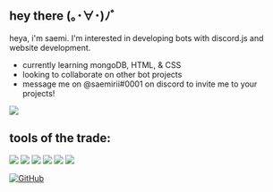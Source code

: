 ## hey there (｡･∀･)ﾉﾞ
heya, i'm saemi. I'm interested in developing bots with discord.js and website development.
- currently learning mongoDB, HTML, & CSS
- looking to collaborate on other bot projects
- message me on @saemirii#0001 on discord to invite me to your projects!

<img src="https://discord.c99.nl/widget/theme-4/765413623157227530.png">

## tools of the trade: 
<p align="left"><img src="https://img.shields.io/badge/node.js%20-%2343853D.svg?&style=for-the-badge&logo=node.js&logoColor=white"/>   <img src="https://img.shields.io/badge/javascript%20-%23323330.svg?&style=for-the-badge&logo=javascript&logoColor=%23F7DF1E"/>   <img src="https://img.shields.io/badge/html5%20-%23E34F26.svg?&style=for-the-badge&logo=html5&logoColor=white"/>   <img src="https://img.shields.io/badge/css3%20-%231572B6.svg?&style=for-the-badge&logo=css3&logoColor=white"/> <img src="https://img.shields.io/badge/github%20-%23121011.svg?&style=for-the-badge&logo=github&logoColor=white"/>   <img src ="https://img.shields.io/badge/MongoDB-%234ea94b.svg?&style=for-the-badge&logo=mongodb&logoColor=white"/></p>

[![GitHub](https://github-readme-stats.vercel.app/api?username=saemirii&theme=tokyonight)](https://github.com/sdf)
<!---
saemirii/saemirii is a ✨ special ✨ repository because its `README.md` (this file) appears on your GitHub profile.
You can click the Preview link to take a look at your changes.
--->
